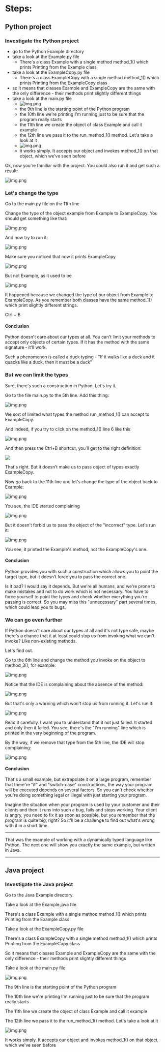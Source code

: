 # Steps:

## Python project

### Investigate the Python project

* go to the Python Example directory
* take a look at the Example.py file
  * There's a class Example with a single method method_1() which prints Printing from the Example class
* take a look at the ExampleCopy.py file
  * There's a class ExampleCopy with a single method method_1() which prints Printing from the ExampleCopy class
* so it means that classes Example and ExampleCopy are the same with the only difference - their methods print slightly different things
* take a look at the main.py file
  * ![img.png](pictures/python-main-construction.png)
  * the 9th line is the starting point of the Python program
  * the 10th line we're printing I'm running just to be sure that the program really starts
  * the 11th line we create the object of class Example and call it example
  * the 12th line we pass it to the run_method_1() method. Let's take a look at it
  * ![img.png](pictures/run-method-1-method.png)
  * it works simply. It accepts our object and invokes method_1() on that object, which we've seen before

Ok, now you're familiar with the project. You could also run it and get such a result:

![img.png](pictures/result-example.png)

### Let's change the type

Go to the main.py file on the 11th line

Change the type of the object example from Example to ExampleCopy. You should get something like that:

![img.png](pictures/change-to-example-copy.png)

And now try to run it:

![img.png](pictures/run-example-copy.png)

Make sure you noticed that now it prints ExampleCopy

![img.png](pictures/sure-copy.png)

But not Example, as it used to be

![img.png](pictures/sure-example.png)

It happened because we changed the type of our object from Example to ExampleCopy. As you remember both classes have 
the same method_1() which print slightly different strings.



Ctrl + B



#### Conclusion

Python doesn't care about our types at all. You can't limit your methods to accept only objects of certain types. 
If it has the method with the same signature - it'll work.

Such a phenomenon is called a duck typing - "If it walks like a duck and it quacks like a duck, then it must be a duck"

### But we can limit the types

Sure, there's such a construction in Python. Let's try it.

Go to the file main.py to the 5th line. Add this thing:

![img.png](pictures/copy-limit.png)

We sort of limited what types the method run_method_1() can accept to ExampleCopy.

And indeed, if you try to click on the method_1() line 6 like this:

![img.png](pictures/copy-click.png)

And then press the Ctrl+B shortcut, you'll get to the right definition:

![](gifs/go-to-copy.webp)

That's right. But it doesn't make us to pass object of types exactly ExampleCopy.

Now go back to the 11th line and let's change the type of the object back to Example:

![img.png](pictures/back-example.png)

You see, the IDE started complaining

![img.png](pictures/ide-complaining.png)

But it doesn't forbid us to pass the object of the "incorrect" type. Let's run it:

![img.png](pictures/again-example.png)

You see, it printed the Example's method, not the ExampleCopy's one.

#### Conclusion

Python provides you with such a construction which allows you to point the target type, 
but it doesn't force you to pass the correct one.

Is it bad? I would say it depends. But we're all humans, and we're prone to make mistakes and not to do work which is 
not necessary. You have to force yourself to point the types and check whether everything 
you're passing is correct. So you may miss this "unnecessary" part several times,
which could lead you to bugs.

### We can go even further

If Python doesn't care about our types at all and it's not type safe, maybe there's a
chance that it at least could stop us from invoking what we can't invoke? Like non-existing methods.

Let's find out.

Go to the 6th line and change the method you invoke on the object to method_3(), for example:

![img.png](pictures/method-3.png)

Notice that the IDE is complaining about the absence of the method:

![img.png](pictures/no-method.png)

But that's only a warning which won't stop us from running it. Let's run it:

![img.png](pictures/no-method-result.png)

Read it carefully. I want you to understand that it not just failed. It started and only then it failed.
You see, there's the "I'm running" line which is printed in the very beginning of the program.

By the way, if we remove that type from the 5th line, the IDE will stop complaining:

![img.png](pictures/stops-complaining.png)

#### Conclusion

That's a small example, but extrapolate it on a large program, remember that there're "if" and "switch-case" 
constructions, the way your program will be executed depends on several factors. So you can't check whether you're 
doing something legal or illegal with just starting your program.

Imagine the situation when your program is used by your customer and their clients and then it runs into such a bug, 
fails and stops working. Your client is angry, you need to fix it as soon as possible, but you remember that the 
program is quite big, right? So it'll be a challenge to find out what's wrong with it in a short time.

---

That was the example of working with a dynamically typed language like Python. The next one will show you exactly the 
same example, but written in Java.

---

## Java project

### Investigate the Java project

Go to the Java Example directory.

Take a look at the Example.java file.

There's a class Example with a single method method_1() which prints Printing from the Example class

Take a look at the ExampleCopy.py file

There's a class ExampleCopy with a single method method_1() which prints Printing from the ExampleCopy class

So it means that classes Example and ExampleCopy are the same with the only difference - their methods print slightly different things

Take a look at the main.py file

![img.png](pictures/python-main-construction.png)

The 9th line is the starting point of the Python program

The 10th line we're printing I'm running just to be sure that the program really starts

The 11th line we create the object of class Example and call it example

The 12th line we pass it to the run_method_1() method. Let's take a look at it

![img.png](pictures/run-method-1-method.png)

It works simply. It accepts our object and invokes method_1() on that object, which we've seen before


